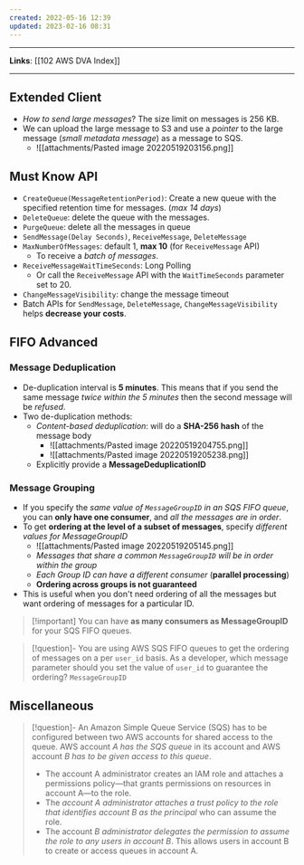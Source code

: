 ```yaml
---
created: 2022-05-16 12:39
updated: 2023-02-16 08:31
---
```

---
**Links**: [[102 AWS DVA Index]]

---
## Extended Client
- *How to send large messages*? The size limit on messages is 256 KB.
- We can upload the large message to S3 and use a *pointer* to the large message (*small metadata message*) as a message to SQS.
	- ![[attachments/Pasted image 20220519203156.png]]

## Must Know API
- `CreateQueue(MessageRetentionPeriod)`: Create a new queue with the specified retention time for messages. (*max 14 days*)
- `DeleteQueue`: delete the queue with the messages.
- `PurgeQueue`: delete all the messages in queue
- `SendMessage(Delay Seconds)`, `ReceiveMessage`, `DeleteMessage`
- `MaxNumberOfMessages`: default 1, **max 10** (for `ReceiveMessage` API)
	- To receive a *batch of messages*.
- `ReceiveMessageWaitTimeSeconds`: Long Polling
	- Or call the `ReceiveMessage` API with the `WaitTimeSeconds` parameter set to 20.
- `ChangeMessageVisibility`: change the message timeout
- Batch APIs for `SendMessage`, `DeleteMessage`, `ChangeMessageVisibility` helps **decrease your costs**.

## FIFO Advanced
### Message Deduplication
- De-duplication interval is **5 minutes**. This means that if you send the same message *twice within the 5 minutes* then the second message will be *refused*.
- Two de-duplication methods:
	- *Content-based deduplication*: will do a **SHA-256 hash** of the message body
		- ![[attachments/Pasted image 20220519204755.png]]
		- ![[attachments/Pasted image 20220519205238.png]]
	- Explicitly provide a **MessageDeduplicationID**

### Message Grouping
- If you specify the *same value of `MessageGroupID` in an SQS FIFO queue*, you can **only have one consumer**, and *all the messages are in order*.
- To get **ordering at the level of a subset of messages**, specify *different values for MessageGroupID*
	- ![[attachments/Pasted image 20220519205145.png]]
	- *Messages that share a common `MessageGroupID` will be in order within the group*
	- *Each Group ID can have a different consumer* (**parallel processing**)
	- **Ordering across groups is not guaranteed**
- This is useful when you don't need ordering of all the messages but want ordering of messages for a particular ID.

> [!important] You can have **as many consumers as MessageGroupID** for your SQS FIFO queues.

> [!question]- You are using AWS SQS FIFO queues to get the ordering of messages on a per `user_id` basis. As a developer, which message parameter should you set the value of `user_id` to guarantee the ordering?
> `MessageGroupID`

## Miscellaneous
> [!question]- An Amazon Simple Queue Service (SQS) has to be configured between two AWS accounts for shared access to the queue. AWS account *A has the SQS queue* in its account and AWS account *B has to be given access to this queue*.
> - The account A administrator creates an IAM role and attaches a permissions policy—that grants permissions on resources in account A—to the role.
> - The *account A administrator attaches a trust policy to the role that identifies account B as the principal* who can assume the role.
> - The account *B administrator delegates the permission to assume the role to any users in account B*. This allows users in account B to create or access queues in account A.